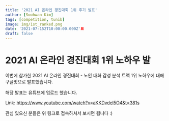 ```yaml
---
title: '2021 AI 온라인 경진대회 1위 후기 발표'
author: [Soohwan Kim]
tags: [competition, tunib]
image: img/1st_ranked.png
date: '2021-07-152T10:00:00.000Z'표
draft: false
---
```


# 2021 AI 온라인 경진대회 1위 노하우 발  
  
이번에 참가한 2021 AI 온라인 경진대회 - 노인 대화 감성 분석 트랙 1위 노하우에 대해 구글밋으로 발표했습니다.  
  
해당 발표는 유튜브에 업로드 했습니다.  
  
Link: https://www.youtube.com/watch?v=aKKDvdel5O4&t=381s  
  
관심 있으신 분들은 위 링크로 접속하셔서 보시면 됩니다 :)
  